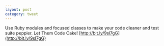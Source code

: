 ```yaml
---
layout: post
category: tweet
---
```

Use Ruby modules and focused classes to make your code cleaner and test suite peppier. Let Them Code Cake! [http://bit.ly/9sI7gG](http://bit.ly/9sI7gG)
